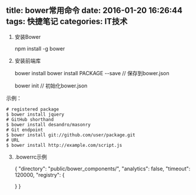 title: bower常用命令
date: 2016-01-20 16:26:44
tags: 快捷笔记
categories: IT技术
---
1. 安装Bower

    npm install -g bower
    
1. 安装前端库   
   
    bower install <package>
    bower install PACKAGE --save  // 保存到bower.json
    
    bower init // 初始化bower.json
    
示例：    
   
    # registered package
    $ bower install jquery
    # GitHub shorthand
    $ bower install desandro/masonry
    # Git endpoint
    $ bower install git://github.com/user/package.git
    # URL
    $ bower install http://example.com/script.js

3. .bowerrc示例

    {
      "directory": "public/bower_components/",
      "analytics": false,
      "timeout": 120000,
      "registry": {
    
      }
    }